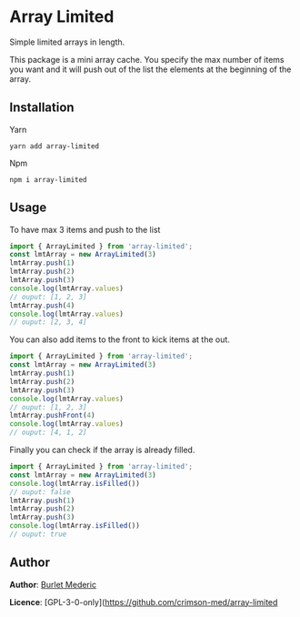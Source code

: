 # Array Limited

Simple limited arrays in length.

This package is a mini array cache. You specify the max number of items you want and it will push out of the list the elements at the beginning of the array.

## Installation

Yarn 

```
yarn add array-limited
```

Npm

```
npm i array-limited
```

## Usage

To have max 3 items and push to the list

```typescript
import { ArrayLimited } from 'array-limited';
const lmtArray = new ArrayLimited(3)
lmtArray.push(1)
lmtArray.push(2)
lmtArray.push(3)
console.log(lmtArray.values)
// ouput: [1, 2, 3]
lmtArray.push(4)
console.log(lmtArray.values)
// ouput: [2, 3, 4]
```

You can also add items to the front to kick items at the out.

```typescript
import { ArrayLimited } from 'array-limited';
const lmtArray = new ArrayLimited(3)
lmtArray.push(1)
lmtArray.push(2)
lmtArray.push(3)
console.log(lmtArray.values)
// ouput: [1, 2, 3]
lmtArray.pushFront(4)
console.log(lmtArray.values)
// ouput: [4, 1, 2]
```

Finally you can check if the array is already filled.

```typescript
import { ArrayLimited } from 'array-limited';
const lmtArray = new ArrayLimited(3)
console.log(lmtArray.isFilled())
// ouput: false
lmtArray.push(1)
lmtArray.push(2)
lmtArray.push(3)
console.log(lmtArray.isFilled())
// ouput: true
```

## Author

**Author**: [Burlet Mederic](https://github.com/crimson-med)

**Licence**: [GPL-3-0-only](https://github.com/crimson-med/array-limited